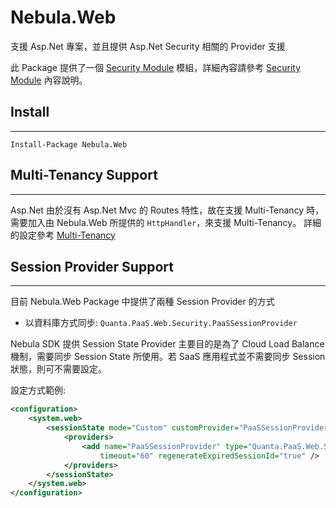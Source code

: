 Nebula.Web
================

支援 Asp.Net 專案，並且提供 Asp.Net Security 相關的 Provider 支援

此 Package 提供了一個 [Security Module](Module.Security.md) 模組，詳細內容請參考 [Security Module](Module.Security.md) 內容說明。

## Install
----------------

    Install-Package Nebula.Web

## Multi-Tenancy Support
----------------

Asp.Net 由於沒有 Asp.Net Mvc 的 Routes 特性，故在支援 Multi-Tenancy 時，需要加入由 Nebula.Web 所提供的 `HttpHandler`，來支援 Multi-Tenancy。
詳細的設定參考 [Multi-Tenancy](../MultiTenancy.md)

## Session Provider Support
----------------

目前 Nebula.Web Package 中提供了兩種 Session Provider 的方式

* 以資料庫方式同步: `Quanta.PaaS.Web.Security.PaaSSessionProvider`

Nebula SDK 提供 Session State Provider 主要目的是為了 Cloud Load Balance 機制，需要同步 Session State 所使用。若 SaaS 應用程式並不需要同步 Session 狀態，則可不需要設定。

設定方式範例:
```xml
<configuration>
	<system.web>
		<sessionState mode="Custom" customProvider="PaaSSessionProvider">
			<providers>
				<add name="PaaSSessionProvider" type="Quanta.PaaS.Web.Security.PaaSSessionProvider"
					timeout="60" regenerateExpiredSessionId="true" />
			</providers>
		</sessionState>
	</system.web>
</configuration>
```
